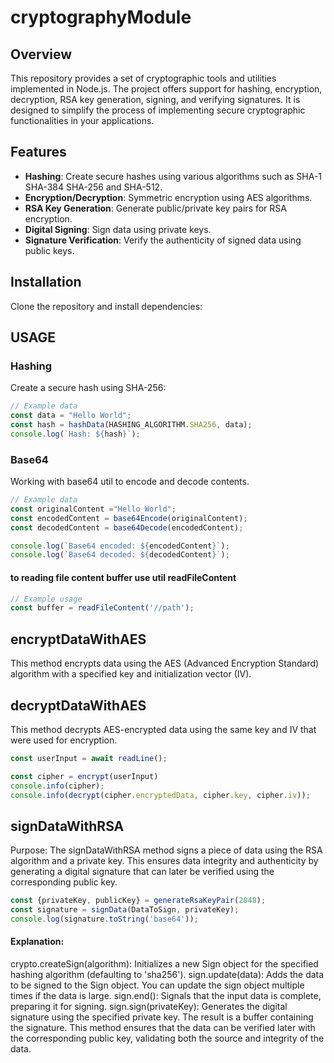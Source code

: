 # cryptographyModule

## Overview

This repository provides a set of cryptographic tools and utilities implemented in Node.js. The project offers support for hashing, encryption, decryption, RSA key generation, signing, and verifying signatures. It is designed to simplify the process of implementing secure cryptographic functionalities in your applications.

## Features

- **Hashing**: Create secure hashes using various algorithms such as SHA-1 SHA-384 SHA-256 and SHA-512.
- **Encryption/Decryption**: Symmetric encryption using AES algorithms.
- **RSA Key Generation**: Generate public/private key pairs for RSA encryption.
- **Digital Signing**: Sign data using private keys.
- **Signature Verification**: Verify the authenticity of signed data using public keys.

## Installation

Clone the repository and install dependencies:


## USAGE
### Hashing
Create a secure hash using SHA-256:

```javascript
// Example data
const data = "Hello World";
const hash = hashData(HASHING_ALGORITHM.SHA256, data);
console.log(`Hash: ${hash}`);
```

### Base64
Working with base64 util to encode and decode contents.

```javascript
// Example data
const originalContent ="Hello World"; 
const encodedContent = base64Encode(originalContent);
const decodedContent = base64Decode(encodedContent);

console.log(`Base64 encoded: ${encodedContent}`);
console.log(`Base64 decoded: ${decodedContent}`);
```

#### **to reading file content buffer use util readFileContent**

```javascript
// Example usage
const buffer = readFileContent('//path'); 
```

## encryptDataWithAES
This method encrypts data using the AES (Advanced Encryption Standard) algorithm with a specified key and initialization vector (IV).
## decryptDataWithAES
This method decrypts AES-encrypted data using the same key and IV that were used for encryption.

```javascript
const userInput = await readLine();

const cipher = encrypt(userInput)
console.info(cipher);
console.info(decrypt(cipher.encryptedData, cipher.key, cipher.iv));
```


## signDataWithRSA
Purpose:
The signDataWithRSA method signs a piece of data using the RSA algorithm and a private key. This ensures data integrity and authenticity by generating a digital signature that can later be verified using the corresponding public key.

```javascript
const {privateKey, publicKey} = generateRsaKeyPair(2048);
const signature = signData(DataToSign, privateKey);
console.log(signature.toString('base64'));
```

#### Explanation:
crypto.createSign(algorithm): Initializes a new Sign object for the specified hashing algorithm (defaulting to 'sha256').
sign.update(data): Adds the data to be signed to the Sign object. You can update the sign object multiple times if the data is large.
sign.end(): Signals that the input data is complete, preparing it for signing.
sign.sign(privateKey): Generates the digital signature using the specified private key. The result is a buffer containing the signature.
This method ensures that the data can be verified later with the corresponding public key, validating both the source and integrity of the data.
